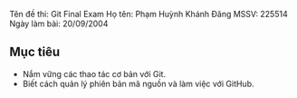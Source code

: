Tên đề thi: Git Final Exam
Họ tên: Phạm Huỳnh Khánh Đăng
MSSV: 225514
Ngày làm bài: 20/09/2004

## Mục tiêu
- Nắm vững các thao tác cơ bản với Git.
- Biết cách quản lý phiên bản mã nguồn và làm việc với GitHub.
